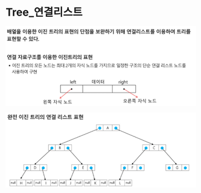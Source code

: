 # Tree_연결리스트

![image-20210827110154631](photo/image-20210827110154631.png)

![image-20210827110205766](photo/image-20210827110205766.png)

